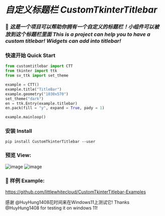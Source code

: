 # _自定义标题栏_ _CustomTkinterTitlebar_

### 📃 *这是一个项目可以帮助你拥有一个自定义的标题栏！小组件可以被放到这个标题栏里面* *This is a project can help you to have a custom titlebar! Widgets can add into titlebar!*

### 快速开始 Quick Start
```python
from customtitlebar import CTT
from tkinter import ttk
from sv_ttk import set_theme

example = CTT()
example.title("TitleBar")
example.geometry("1030x570")
set_theme("dark")
en = ttk.Entry(example.titlebar)
en.pack(fill = "y", expand = True, pady = 1)

example.mainloop()
```

### 安装 Install
```console
pip install CustomTkinterTitlebar --user
```

### 预览 View:
![image](https://github.com/littlewhitecloud/CustomTkinterTitlebar/assets/71159641/88c8b58e-95a1-42de-951f-384c214eb2c9)
![image](https://github.com/littlewhitecloud/CustomTkinterTitlebar/assets/71159641/77ab75fc-57bf-4ab6-8510-c94d87c4d4e7)

### 🎰 样例 Example:
https://github.com/littlewhitecloud/CustomTkinterTitlebar-Examples


感谢 @HuyHung1408花时间来在Windows11上测试它!
Thanks @HuyHung1408 for testing it on windows 11!
